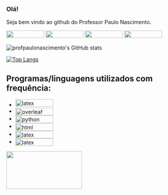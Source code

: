 ### Olá!

Seja bem vindo ao github do Professor Paulo Nascimento.

<a href="https://www.instagram.com/phrnascimento/">
<img src="https://img.shields.io/badge/Instagram-E4405F?style=for-the-badge&logo=instagram&logoColor=white"  width="100" height="20"></a>
<a href="linkedin.com/in/paulo-henrique-ribeiro-do-nascimento-372b8426b">
<img src="https://img.shields.io/badge/LinkedIn-0077B5?style=for-the-badge&logo=linkedin&logoColor=white"  width="100" height="20"></a>
<a href="mailto:nascimento.p@ufrb.edu.br">
<img src="https://img.shields.io/badge/Gmail-D14836?style=for-the-badge&logo=gmail&logoColor=white"  width="100" height="20"></a>
<a href="https://discord.com/channels/@phrnascimento#0747">
<img src="https://img.shields.io/badge/Discord-7289DA?style=for-the-badge&logo=discord&logoColor=white"  width="100" height="20"></a>



![profpaulonascimento's GitHub stats](https://github-readme-stats.vercel.app/api?username=profpaulonascimento&show_icons=true&theme=transparent)

[![Top Langs](https://github-readme-stats.vercel.app/api/top-langs/?username=profpaulonascimento&layout=compact&size_weight=0.5&count_weight=0.5&langs_count=8&custom_title=Paulo_Nascimento&card_width=469&theme=transparent)](https://github.com/profpaulonascimento/github-readme-stats)



<div style="display: inline_block">
<h2> Programas/linguagens utilizados com frequência:</h2>

* <img alt="latex" src="https://img.shields.io/badge/Made%20with-LaTeX-1f425f.svg" width="100" height="20">
* <img align="center" alt="overleaf" src="https://img.shields.io/badge/Overleaf-47A141?style=for-the-badge&logo=Overleaf&logoColor=white" width="100" height="20">
* <img align="center" alt="python" src="https://img.shields.io/badge/Python-14354C?style=for-the-badge&logo=python&logoColor=white" width="100" height="20">
* <img align="center" alt="html" src="https://img.shields.io/badge/HTML-239120?style=for-the-badge&logo=html5&logoColor=white" width="100" height="20">
* <img align="center" alt="latex" src="https://img.shields.io/badge/Markdown-000000?style=for-the-badge&logo=markdown&logoColor=white" width="100" height="20">
* <img align="center" alt="latex" src="https://img.shields.io/badge/Microsoft_Excel-217346?style=for-the-badge&logo=microsoft-excel&logoColor=white" width="100" height="20">
</div>


<a href="https://ufrb.edu.br">
<img src="https://www.ufrb.edu.br/ascom/images/documentos/marca/08_-_Mono_positivo_preto.png"  width="200" height="100"></a>
